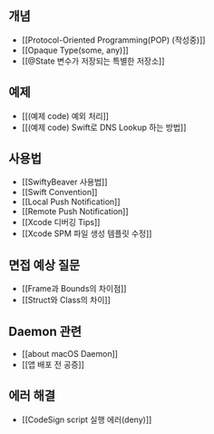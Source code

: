 
## 개념
- [[Protocol-Oriented Programming(POP) (작성중)]]
- [[Opaque Type(some, any)]]
- [[@State 변수가 저장되는 특별한 저장소]]

## 예제
- [[(예제 code) 예외 처리]]
- [[(예제 code) Swift로 DNS Lookup 하는 방법]]

## 사용법
- [[SwiftyBeaver 사용법]]
- [[Swift Convention]]
- [[Local Push Notification]]
- [[Remote Push Notification]]
- [[Xcode 디버깅 Tips]]
- [[Xcode SPM 파일 생성 템플릿 수정]]

## 면접 예상 질문
- [[Frame과 Bounds의 차이점]]
- [[Struct와 Class의 차이]]

## Daemon 관련
- [[about macOS Daemon]]
- [[앱 배포 전 공증]]


## 에러 해결
- [[CodeSign script 실행 에러(deny)]]